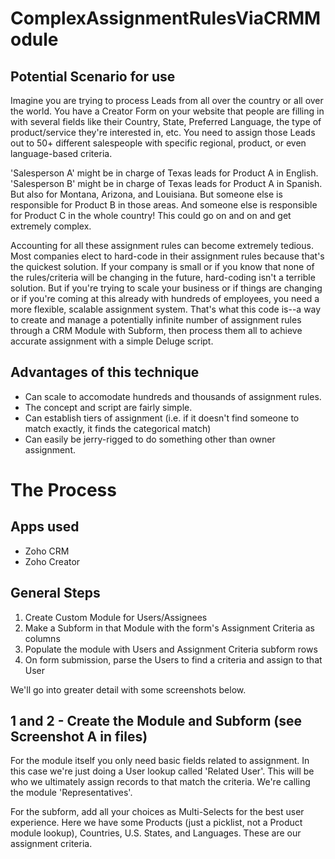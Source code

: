 # ComplexAssignmentRulesViaCRMModule

## Potential Scenario for use

Imagine you are trying to process Leads from all over the country or all over the world. You have a Creator Form on your website that people are filling in with several fields like their Country, State, Preferred Language, the type of product/service they're interested in, etc. You need to assign those Leads out to 50+ different salespeople with specific regional, product, or even language-based criteria. 

'Salesperson A' might be in charge of Texas leads for Product A in English. 'Salesperson B' might be in charge of Texas leads for Product A in Spanish. But also for Montana, Arizona, and Louisiana. But someone else is responsible for Product B in those areas. And someone else is responsible for Product C in the whole country! This could go on and on and get extremely complex.

Accounting for all these assignment rules can become extremely tedious. Most companies elect to hard-code in their assignment rules because that's the quickest solution. If your company is small or if you know that none of the rules/criteria will be changing in the future, hard-coding isn't a terrible solution. But if you're trying to scale your business or if things are changing or if you're coming at this already with hundreds of employees, you need a more flexible, scalable assignment system. That's what this code is--a way to create and manage a potentially infinite number of assignment rules through a CRM Module with Subform, then process them all to achieve accurate assignment with a simple Deluge script.

## Advantages of this technique

- Can scale to accomodate hundreds and thousands of assignment rules.
- The concept and script are fairly simple.
- Can establish tiers of assignment (i.e. if it doesn't find someone to match exactly, it finds the categorical match)
- Can easily be jerry-rigged to do something other than owner assignment.

# The Process

## Apps used
- Zoho CRM
- Zoho Creator

## General Steps
1. Create Custom Module for Users/Assignees
2. Make a Subform in that Module with the form's Assignment Criteria as columns
3. Populate the module with Users and Assignment Criteria subform rows
4. On form submission, parse the Users to find a criteria and assign to that User

We'll go into greater detail with some screenshots below.

## 1 and 2 - Create the Module and Subform (see Screenshot A in files)

For the module itself you only need basic fields related to assignment. In this case we're just doing a User lookup called 'Related User'. This will be who we ultimately assign records to that match the criteria. We're calling the module 'Representatives'.

For the subform, add all your choices as Multi-Selects for the best user experience. Here we have some Products (just a picklist, not a Product module lookup), Countries, U.S. States, and Languages. These are our assignment criteria.
